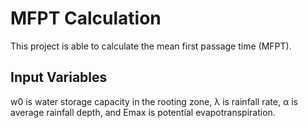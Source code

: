 # MFPT Calculation
This project is able to calculate the mean first passage time (MFPT).
## Input Variables
w0 is water storage capacity in the rooting zone, λ is rainfall rate, α is average rainfall depth, and Emax is potential evapotranspiration.
